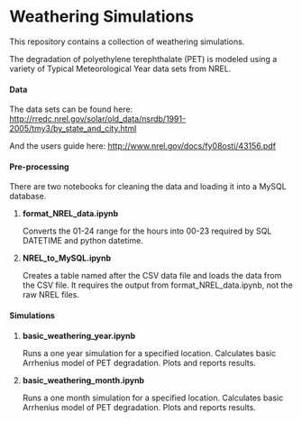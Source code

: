 # Weathering Simulations


This repository contains a collection of weathering simulations.

The degradation of polyethylene terephthalate (PET) is modeled
using a variety of Typical Meteorological Year data sets from NREL.

#### Data
The data sets can be found here:
http://rredc.nrel.gov/solar/old_data/nsrdb/1991-2005/tmy3/by_state_and_city.html

And the users guide here:
http://www.nrel.gov/docs/fy08osti/43156.pdf

#### Pre-processing

There are two notebooks for cleaning the data and loading it into a MySQL database.

1. <b>format_NREL_data.ipynb</b>

    Converts the 01-24 range for the hours into 00-23 required by SQL DATETIME and python datetime.

2. <b>NREL_to_MySQL.ipynb</b>

    Creates a table named after the CSV data file and loads the data from the CSV file.  It requires the output from format_NREL_data.ipynb, not the raw NREL files.

#### Simulations

1. <b>basic_weathering_year.ipynb</b>

    Runs a one year simulation for a specified location.  Calculates basic Arrhenius model of PET degradation.  Plots and reports results.

2. <b>basic_weathering_month.ipynb</b>

     Runs a one month simulation for a specified location.  Calculates basic Arrhenius model of PET degradation.  Plots and reports results.
